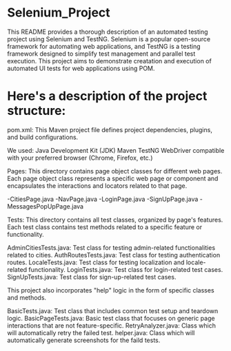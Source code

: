 # Selenium_Project

This README provides a thorough description of an automated testing project using Selenium and TestNG. 
Selenium is a popular open-source framework for automating web applications, and TestNG is a testing framework 
designed to simplify test management and parallel test execution. 
This project aims to demonstrate creatation and execution of automated UI tests for web applications using POM.


# Here's a description of the project structure:

pom.xml: This Maven project file defines project dependencies, plugins, and build configurations.

We used:
Java Development Kit (JDK)
Maven
TestNG
WebDriver compatible with your preferred browser (Chrome, Firefox, etc.)


Pages: This directory contains page object classes for different web pages. 
Each page object class represents a specific web page or component and encapsulates the interactions and locators related to that page.

-CitiesPage.java
-NavPage.java
-LoginPage.java
-SignUpPage.java
-MessagesPopUpPage.java


Tests: This directory contains all test classes, organized by page's features. Each test class contains test methods related to a specific feature or functionality.

AdminCitiesTests.java: Test class for testing admin-related functionalities related to cities.
AuthRoutesTests.java: Test class for testing authentication routes.
LocaleTests.java: Test class for testing localization and locale-related functionality.
LoginTests.java: Test class for login-related test cases.
SignUpTests.java: Test class for sign-up-related test cases.



This project also incorporates "help" logic in the form of specific classes and methods.

BasicTests.java: Test class that includes common test setup and teardown logic.
BasicPageTests.java: Basic test class that focuses on generic page interactions that are not feature-specific.
RetryAnalyzer.java: Class  which will automatically retry the failed test.
helper.java: Class which will automatically generate screenshots for the faild tests.






 
